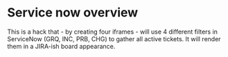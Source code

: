 # Service now overview
This is a hack that - by creating four iframes - will use 4 different filters in ServiceNow (GRQ, INC, PRB, CHG) to gather all active tickets. It will render them in a JIRA-ish board appearance.
